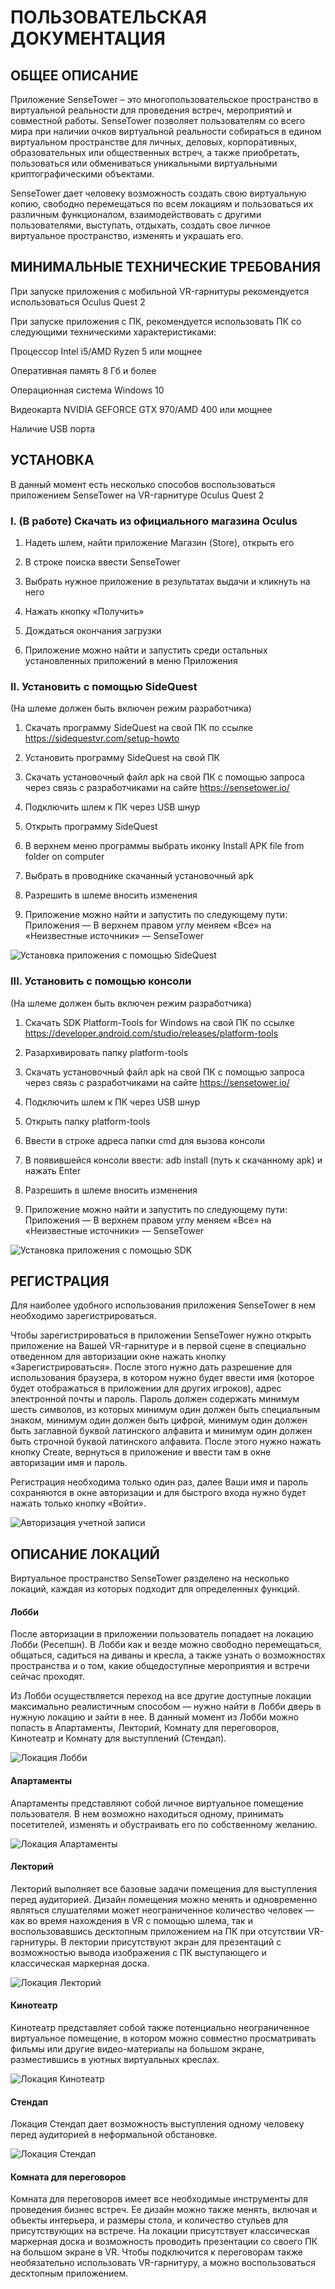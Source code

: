 ﻿# ПОЛЬЗОВАТЕЛЬСКАЯ ДОКУМЕНТАЦИЯ 

## ОБЩЕЕ ОПИСАНИЕ 

Приложение SenseTower – это многопользовательское пространство в виртуальной реальности для проведения встреч, мероприятий и совместной работы. SenseTower позволяет пользователям со всего мира при наличии очков виртуальной реальности собираться в едином виртуальном пространстве для личных, деловых, корпоративных, образовательных или общественных встреч, а также приобретать, пользоваться или обмениваться уникальными виртуальными криптографическими объектами. 

SenseTower дает человеку возможность создать свою виртуальную копию, свободно перемещаться по всем локациям и пользоваться их различным функционалом, взаимодействовать с другими пользователями, выступать, отдыхать, создать свое личное виртуальное пространство, изменять и украшать его. 


## МИНИМАЛЬНЫЕ ТЕХНИЧЕСКИЕ ТРЕБОВАНИЯ 

При запуске приложения с мобильной VR-гарнитуры рекомендуется использоваться Oculus Quest 2

При запуске приложения с ПК, рекомендуется использовать ПК со следующими техническими характеристиками: 

Процессор Intel i5/AMD Ryzen 5 или мощнее

Оперативная память 8 Гб и более

Операционная система Windows 10

Видеокарта NVIDIA GEFORCE GTX 970/AMD 400 или мощнее

Наличие USB порта


## УСТАНОВКА 

В данный момент есть несколько способов воспользоваться приложением SenseTower на VR-гарнитуре Oculus Quest 2

### I. (В работе) Скачать из официального магазина Oculus

1. Надеть шлем, найти приложение Магазин (Store), открыть его

2. В строке поиска ввести SenseTower

3. Выбрать нужное приложение в результатах выдачи и кликнуть на него

4. Нажать кнопку «Получить»

5. Дождаться окончания загрузки

6. Приложение можно найти и запустить среди остальных установленных приложений в меню Приложения

### II. Установить с помощью SideQuest

(На шлеме должен быть включен режим разработчика) 

1. Скачать программу SideQuest на свой ПК по ссылке <https://sidequestvr.com/setup-howto>

2. Установить программу SideQuest на свой ПК

3. Скачать установочный файл apk на свой ПК с помощью запроса через связь с разработчиками на сайте <https://sensetower.io/>

4. Подключить шлем к ПК через USB шнур

5. Открыть программу SideQuest

6. В верхнем меню программы выбрать иконку Install APK file from folder on computer

7. Выбрать в проводнике скачанный установочный apk

8. Разрешить в шлеме вносить изменения

9. Приложение можно найти и запустить по следующему пути: Приложения — В верхнем правом углу меняем «Все» на «Неизвестные источники» — SenseTower

![Установка приложения с помощью SideQuest](D:\skreens\sidequest.png)

### III. Установить с помощью консоли

(На шлеме должен быть включен режим разработчика) 

1. Скачать SDK Platform-Tools for Windows на свой ПК по ссылке <https://developer.android.com/studio/releases/platform-tools>

2. Разархивировать папку platform-tools

3. Скачать установочный файл apk на свой ПК с помощью запроса через связь с разработчиками на сайте <https://sensetower.io/>

4. Подключить шлем к ПК через USB шнур

5. Открыть папку platform-tools

6. Ввести в строке адреса папки cmd для вызова консоли

7. В появившейся консоли ввести: adb install (путь к скачанному apk) и нажать Enter

8. Разрешить в шлеме вносить изменения

9. Приложение можно найти и запустить по следующему пути: Приложения — В верхнем правом углу меняем «Все» на «Неизвестные источники» — SenseTower

![Установка приложения с помощью SDK](D:\skreens\adb.png)


## РЕГИСТРАЦИЯ 

Для наиболее удобного использования приложения SenseTower в нем необходимо зарегистрироваться. 

Чтобы зарегистрироваться в приложении SenseTower нужно открыть приложение на Вашей VR-гарнитуре и в первой сцене в специально отведенном для авторизации окне нажать кнопку «Зарегистрироваться». После этого нужно дать разрешение для использования браузера, в котором нужно будет ввести имя (которое будет отображаться в приложении для других игроков), адрес электронной почты и пароль. Пароль должен содержать минимум шесть символов, из которых минимум один должен быть специальным знаком, минимум один должен быть цифрой, минимум один должен быть заглавной буквой латинского алфавита и минимум один должен быть строчной буквой латинского алфавита. После этого нужно нажать кнопку Create, вернуться в приложение и ввести там в окне авторизации имя и пароль. 

Регистрация необходима только один раз, далее Ваши имя и пароль сохраняются в окне авторизации и для быстрого входа нужно будет нажать только кнопку «Войти». 

![Авторизация учетной записи](registration.jpg)


## ОПИСАНИЕ ЛОКАЦИЙ 

Виртуальное пространство SenseTower разделено на несколько локаций, каждая из которых подходит для определенных функций. 

#### Лобби

После авторизации в приложении пользователь попадает на локацию Лобби (Ресепшн). В Лобби как и везде можно свободно перемещаться, общаться, садиться на диваны и кресла, а также узнать о возможностях пространства и о том, какие общедоступные мероприятия и встречи сейчас проходят. 

Из Лобби осуществляется переход на все другие доступные локации максимально реалистичным способом — нужно найти в Лобби дверь в нужную локацию и зайти в нее. В данный момент из Лобби можно попасть в Апартаменты, Лекторий, Комнату для переговоров, Кинотеатр и Комнату для выступлений (Стендап). 

![Локация Лобби](D:\skreens\lobby.jpg)

#### Апартаменты

Апартаменты представляют собой личное виртуальное помещение пользователя. В нем возможно находиться одному, принимать посетителей, изменять и обустраивать его по собственному желанию. 

![Локация Апартаменты](D:\skreens\apartments.jpg)

#### Лекторий

Лекторий выполняет все базовые задачи помещения для выступления перед аудиторией. Дизайн помещения можно менять и одновременно являться слушателями может неограниченное количество человек — как во время нахождения в VR с помощью шлема, так и воспользовавшись десктопным приложением на ПК при отсутствии VR-гарнитуры. В лектории присутствуют экран для презентаций с возможностью вывода изображения с ПК выступающего и классическая маркерная доска. 

![Локация Лекторий](D:\skreens\lectorium.jpg)

#### Кинотеатр

Кинотеатр представляет собой также потенциально неограниченное виртуальное помещение, в котором можно совместно просматривать фильмы или другие видео-материалы на большом экране, разместившись в уютных виртуальных креслах.

![Локация Кинотеатр](D:\skreens\movie.jpg)

#### Стендап

Локация Стендап дает возможность выступления одному человеку перед аудиторией в неформальной обстановке. 

![Локация Стендап](D:\skreens\standup.jpg)

#### Комната для переговоров 

Комната для переговоров имеет все необходимые инструменты для проведения бизнес встреч. Ее дизайн можно также менять, включая и объекты интерьера, и размеры стола, и количество стульев для присутствующих на встрече. На локации присутствует классическая маркерная доска и возможность проводить презентации со своего ПК на большом экране в VR. Чтобы подключится к переговорам также необязательно использовать VR-гарнитуру, а можно воспользоваться десктопным приложением. 





